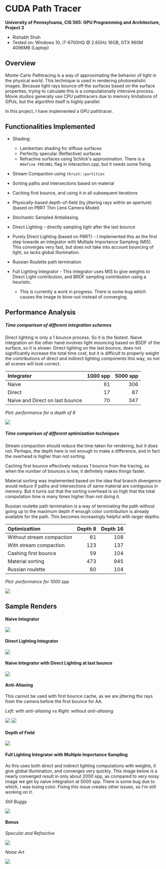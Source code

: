 CUDA Path Tracer
================

**University of Pennsylvania, CIS 565: GPU Programming and Architecture, Project 3**

* Rishabh Shah
* Tested on: Windows 10, i7-6700HQ @ 2.6GHz 16GB, GTX 960M 4096MB (Laptop)

## Overview
Monte-Carlo Pathtracing is a way of approximating the behavior of light in the physical world. This technique is used in rendering photorealistic images. Because light rays bounce off the surfaces based on the surface properties, trying to calculate this is a computationally intensive process. Movie studios generally use CPU pathtracers due to memory limitations of GPUs, but the algorithm itself is highly parallel.

In this project, I have implemented a GPU pathtracer.

## Functionalities Implemented

* Shading:
    * Lambertian shading for diffuse surfaces
    * Perfectly specular (Reflective) surfaces
    * Refractive surfaces using Schlick's approximation. There is a `#define FRESNEL` flag in interaction.cpp, but it needs some fixing.


* Stream Compaction using `thrust::partition`

* Sorting paths and intersections based on material

* Caching first bounce, and using it in all subsequent iterations

* Physically-based depth-of-field (by jittering rays within an aperture) (based on PBRT Thin Lens Camera Model)

* Stochastic Sampled Antialiasing.

* Direct Lighting - directly sampling light after the last bounce

* Purely Direct Lighting (based on PBRT) - I implemented this as the first step towards an integrator with Multiple Importance Sampling (MIS). This converges very fast, but does not take into account bouncing of light, so lacks global illumination.

* Russian Roulette path termination

* Full Lighting Integrator - This integrator uses MIS to give weights to Direct Light contribution, and BRDF sampling contribution using a heuristic.
    * This is currently a work in progress. There is some bug which causes the image to blow-out instead of converging.


## Performance Analysis

##### Time comparison of different integration schemes

Direct lighting is only a 1 bounce process. So it is the fastest. Naive integration on the other hand involves light mouncing based on BSDF of the surface, so it is slower. Direct lighting on the last bounce, does not significantly increase the total time cost, but it is difficult to properly weight the contributions of direct and indirect lighting components this way, so not all scenes will look correct.

|   Integrator   |   1000 spp   |   5000 spp |
|:---------------------|-------:|---------------:|
|Naive	|61	|306 |
|Direct	|17	|87	|
|Naive and Direct on last bounce |70	|347 |

*Plot: performance for a depth of 8*

![](img/integration.png)


##### Time comparison of different optimization techniques

Stream compaction should reduce the time taken for rendering, but it does not. Perhaps, the depth here is not enough to make a difference, and in fact the overhead is higher than not sorting.

Caching first bounce effectively reduces 1 bounce from the tracing, so when the number of bounces is low, it definitely makes things faster.

Material sorting was implemented based on the idea that branch divergence would reduce if paths and intersections of same material are contiguous in memory. But it turns out that the sorting overhead is so high that the total computation time is many times higher than not doing it.

Russian roulette path termination is a way of terminating the path without going up to the maximum depth if enough color contribution is already available for the path. This becomes increasingly helpful with larger depths.

|   Optimizattion   |   Depth 8   |   Depth 16 |
|:---------------------|-------:|---------------:|
|Without stream compaction	|61	|108 |
|With stream compaction	|123 |137 |
|Cashing first bounce	|59	|104 |
|Material sorting |473 |945 |
|Russian roulette |60 |104 |

*Plot: performance for 1000 spp*

![](img/optimization.png)

## Sample Renders

#### Naive Integrator

![](img/renders/naive_16_5000_800x800_cornell.2017-10-02_01-19-18z.5000samp.png)

#### Direct Lighting Integrator

![](img/renders/direct_5000_800x800_cornell.2017-10-02_01-32-55z.5000samp.png)

#### Naive Integrator with Direct Lighting at last bounce

![](img/renders/naive_direct_last_bounce_cornell.2017-10-02_01-54-08z.5000samp.png)

#### Anti-Aliasing

This cannot be used with first bounce cache, as we are jittering the rays from the camera before the first bounce for AA.

*Left: with anti-aliasing vs Right: without anti-aliasing*

![](img/renders/nonAA.png)
![](img/renders/AA.png)

#### Depth of Field

![](img/renders/cornell.2017-10-02_03-23-09z.133samp.png)

#### Full Lighting Integrator with Multiple Importance Sampling
As this uses both direct and indirect lighting computations with weights, it give global illumination, and converges very quickly. This image below is a nearly converged result in only about 2000 spp, as compared to very noisy image we get by naive integration at 5000 spp. There is some bug due to which, I was losing color. Fixing this issue creates other issues, so I'm still working on it.

*Still Buggy*

![](img/renders/cornell.2017-10-06_22-51-41z.5000samp.png)

#### Bonus

*Specular and Refractive*

![](img/renders/cornell.2017-09-30_02-52-01z.5000samp.png)

*Noise Art*

![](img/renders/cornell.2017-09-25_14-12-54z.153samp.png)
